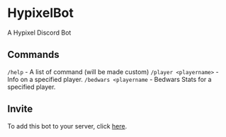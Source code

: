 # HypixelBot
A Hypixel Discord Bot

## Commands
`/help` - A list of command (will be made custom)
`/player <playername>` - Info on a specified player.
`/bedwars <playername` - Bedwars Stats for a specified player.

## Invite
To add this bot to your server, click [here](https://discord.com/api/oauth2/authorize?client_id=764677833820995605&permissions=0&scope=bot).
